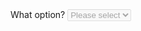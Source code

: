 <div class="au-body au-body--dark example-form-item">
  <label for="select2block">What option?</label>
  <select id="select2block" class="au-select au-select--dark" disabled>
    <option value="">Please select</option>
    <option value="1">Option 1</option>
    <option value="2">Option 2</option>
    <option value="3">Option 3</option>
  </select>
</div>
